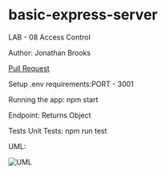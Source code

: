 # basic-express-server

LAB - 08
Access Control

Author: Jonathan Brooks

[Pull Request](https://github.com/jonbrooks01/auth-api/pull/1)

<!-- [deployed server](https://deployment-practice-main.onrender.com) -->

Setup
.env requirements:PORT - 3001

Running the app: npm start

Endpoint: Returns Object

<!-- {
  "domain": "deployment-practice-main.onrender.com/",
  "status": "{name: name}",
 "port":
} -->
Tests
Unit Tests: npm run test
<!-- Lint Tests: npm run lint -->

UML:

![UML](./UML.jpg)
